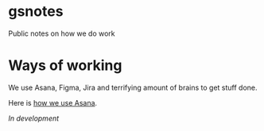 # gsnotes
Public notes on how we do work

# Ways of working
We use Asana, Figma, Jira and terrifying amount of brains to get stuff done.

Here is [how we use Asana](/how-to-asana.md).

*In development*
